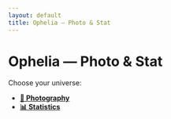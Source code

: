 ```yaml
---
layout: default
title: Ophelia — Photo & Stat
---
```


# Ophelia — Photo & Stat

Choose your universe:

- **[📸 Photography](photo.html)**
- **[📊 Statistics](data.html)**
